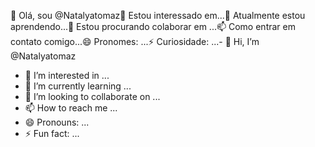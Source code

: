 👋 Olá, sou @Natalyatomaz👀 Estou interessado em...🌱 Atualmente estou aprendendo...💞️ Estou procurando colaborar em ...📫 Como entrar em contato comigo...😄 Pronomes: ...⚡ Curiosidade: ...- 👋 Hi, I’m @Natalyatomaz
- 👀 I’m interested in ...
- 🌱 I’m currently learning ...
- 💞️ I’m looking to collaborate on ...
- 📫 How to reach me ...
- 😄 Pronouns: ...
- ⚡ Fun fact: ...

<!---
Natalyatomaz/Natalyatomaz is a ✨ special ✨ repository because its `README.md` (this file) appears on your GitHub profile.
You can click the Preview link to take a look at your changes.
--->
